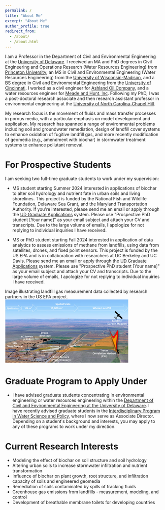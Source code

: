 ```yaml
---
permalink: /
title: "About Me"
excerpt: "About Me"
author_profile: true
redirect_from: 
  - /about/
  - /about.html
---
```


I am a  Professor in the Department of Civil and Environmental Engineering at the [University of Delaware](https://ce.udel.edu/people/faculty-profile/?id=20). I received an MA and PhD degrees in Civil Engineering and Operations Research (Water Resources Engineering) from [Princeton University](https://cee.princeton.edu/), an MS in Civil and Environmental Engineering (Water Resources Engineering) from the [University of Wisconsin-Madison](https://www.engr.wisc.edu/department/civil-environmental-engineering/), and a BS degree in Civil and Environmental Engineering from the [University of Cincinnati](https://ceas.uc.edu/academics/departments/civil-architectural-engineering-construction-management.html). I worked as a civil engineer for [Ashland Oil Company](https://www.ashland.com/), and a water resources engineer for [Meade and Hunt, Inc](https://meadhunt.com/). Following my PhD, I was a post-doctoral research associate and then research assistant professor in environmental engineering at the [University of North Carolina-Chapel Hill](https://sph.unc.edu/envr/environmental-sciences-and-engineering-home/). 

My research focus is the movement of fluids and mass transfer processes in porous media, with a particular emphasis on model development and application. My research has spanned a range of environmental problems including soil and groundwater remediation, design of landfill cover systems to enhance oxidation of fugitive landfill gas, and more recently modification of geomedia (e.g., amendment with biochar) in stormwater treatment systems to enhance pollutant removal.  


For Prospective Students
======
I am seeking two full-time graduate students to work under my supervision:  
* MS student starting Summer 2024 interested in applications of biochar to alter soil hydrology and nutrient fate in urban soils and living shorelines. This project is funded by the National Fish and Wildlife Foundation, Delaware Sea Grant, and the Maryland Transportation Authority. If you're interested, please send me an email or apply through the [UD Graduate Applications](https://www.udel.edu/academics/colleges/grad/prospective-students/grad-admissions/) system. Please use "Prospective PhD student [Your name]" as your email subject and attach your CV and transcripts. Due to the large volume of emails, I apologize for not replying to individual inquiries I have received.
  
* MS or PhD student starting Fall 2024 interested in application of data analytics to assess emissions of methane from landfills, using data from satellites, drones, and fixed point sensors. This project is funded by the US EPA and is in collaboration with researchers at UC Berkeley and UC Davis. Please send me an email or apply through the [UD Graduate Applications](https://www.udel.edu/academics/colleges/grad/prospective-students/grad-admissions/) system. Please use "Prospective PhD student [Your name]" as your email subject and attach your CV and transcripts. Due to the large volume of emails, I apologize for not replying to individual inquiries I have received.

Image illustrating landfill gas measurement data collected by research partners in the US EPA project. 
<img src="/images/epa_proposal_fig1.jpg" width="400" >

Graduate Program to Apply Under
===
* I have advised graduate students concentrating in environmental engineering or water resources engineering within the [Department of Civil and Environmental Engineering at the University of Delaware](https://ce.udel.edu/academics/graduate/). I have recently advised graduate students in the [Interdisciplinary Program in Water Science and Policy](https://www.udel.edu/academics/colleges/canr/departments/plant-and-soil-sciences/graduate-programs/water-science-policy/), where I now serve as Associate Director. Depending on a student's background and interests, you may apply to any of these programs to work under my direction.

Current Research Interests
======
* Modeling the effect of biochar on soil structure and soil hydrology
* Altering urban soils to increase stormwater infiltration and nutrient transformation
* Influence of biochar on plant growth, root structure, and infiltration capacity of soils and engineered geomedia
* Remediation of soils contaminated by spills of fracking fluids
* Greenhouse gas emissions from landfills - measurement, modeling, and control
* Development of breathable membrane toilets for developing countries

